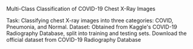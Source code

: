 Multi-Class Classification of COVID-19 Chest X-Ray Images

Task: Classifying chest X-ray images into three categories: COVID, Pneumonia, and Normal.
Dataset: Obtained from Kaggle's COVID-19 Radiography Database, split into training and testing sets.
Download the official dataset from COVID-19 Radiography Database

